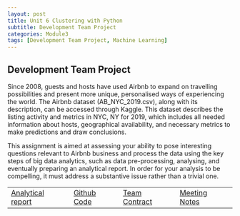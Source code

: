 ```yaml
---
layout: post
title: Unit 6 Clustering with Python
subtitle: Development Team Project
categories: Module3
tags: [Development Team Project, Machine Learning]
---
```

<html lang="en">


<body>

<h2>Development Team Project</h2>
<p> Since 2008, guests and hosts have used Airbnb to expand on travelling possibilities and present more unique, personalised ways of experiencing the world. The Airbnb dataset (AB_NYC_2019.csv), along with its description, can be accessed through Kaggle. This dataset describes the listing activity and metrics in NYC, NY for 2019, which includes all needed information about hosts, geographical availability, and necessary metrics to make predictions and draw conclusions.

This assignment is aimed at assessing your ability to pose interesting questions relevant to Airbnb business and process the data using the key steps of big data analytics, such as data pre-processing, analysing, and eventually preparing an analytical report. In order for your analysis to be compelling, it must address a substantive issue rather than a trivial one.
</p>

</body>

</html>

<table>
    <tr>
        <td><a href="../../../../artefacts/ML-Unit08-Initial_Post.pdf" target="_blank" class="button large">Analytical report</a></td> 
        <td><a href="../../../../artefacts/ML-Unit08-Peer_Response.pdf" target="_blank" class="button large">Github Code</a></td> 
       <td><a href="../../../../artefacts/ML-Unit08-Summary_Post.pdf" target="_blank" class="button large">Team Contract</a></td> 
      <td><a href="../../../../artefacts/ML-Unit08-Summary_Post.pdf" target="_blank" class="button large">Meeting Notes</a></td> 
    </tr>
</table>



